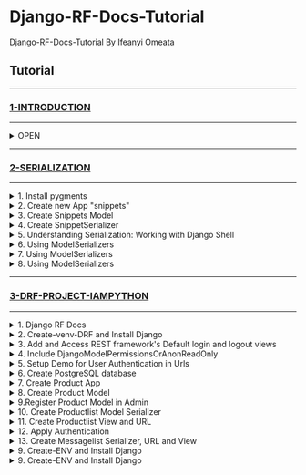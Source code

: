 # Django-RF-Docs-Tutorial

Django-RF-Docs-Tutorial By Ifeanyi Omeata

## Tutorial

---

### [1-INTRODUCTION](#)

---

<details>
  <summary>OPEN</summary>
<hr>

<details>
  <summary>1. Django RF Docs</summary>

### [https://www.django-rest-framework.org/](https://www.django-rest-framework.org/)

</details>

<details>
  <summary>2. Create a virtual environment Venv</summary>

```python
  python -m venv venv
  source venv/bin/activate

  python -m venv venv
  Set-ExecutionPolicy Unrestricted -Scope Process
  source venv\Scripts\activate
```

</details>

<details>
  <summary>3. Install Django and Django REST framework</summary>

```python
  pip install django django-rest-framework django-shortcuts
```

```python
  pip freeze
```

```python
  pip install -r requirements.txt
```

```python
  pip freeze > requirements.txt
```

</details>

<details>
  <summary>4. Set up new project (tutorial) and app (quickstart)</summary>

```python
  django-admin startproject tutorial .
```

```python
  django-admin startapp quickstart
```

</details>

<details>
  <summary>5. Run Migrations</summary>

```python
  python manage.py makemigrations
```

```python
  python manage.py migrate
```

</details>

<details>
  <summary>6. Add Django Rest Framework and App to settings</summary>

[here](https://github.com/iomeata/Django-API-Tutorial-1/commit/388d9ef90e787e6836b472370251500993521611)

```python
INSTALLED_APPS = [
    'django.contrib.admin',
    'django.contrib.auth',
    'django.contrib.contenttypes',
    'django.contrib.sessions',
    'django.contrib.messages',
    'django.contrib.staticfiles',
    'rest_framework',
    'quickstart',
]
```

</details>

<details>
  <summary>7. Create SuperUser</summary>

```python
python manage.py createsuperuser --email admin@example.com --username admin
```

</details>

<details>
  <summary>8. Create HyperlinkedModelSerializer for User and Group</summary>

[here](https://github.com/iomeata/Django-RF-Docs-Tutorial/commit/3705344a5098b551dab1d2586928d71e6783dbae)

```python
from django.contrib.auth.models import User, Group
from rest_framework import serializers


class UserSerializer(serializers.HyperlinkedModelSerializer):
    class Meta:
        model = User
        fields = ['url', 'username', 'email', 'groups']


class GroupSerializer(serializers.HyperlinkedModelSerializer):
    class Meta:
        model = Group
        fields = ['url', 'name']
```

</details>

<details>
  <summary>9. Create Viewsets</summary>

[here](https://github.com/iomeata/Django-RF-Docs-Tutorial/commit/5ddefcfab2af982cc33ed7dabcaf97942bf0d470)

```python
from django.contrib.auth.models import User, Group
from rest_framework import viewsets
from rest_framework import permissions
from .serializers import UserSerializer, GroupSerializer


class UserViewSet(viewsets.ModelViewSet):
    """
    API endpoint that allows users to be viewed or edited.
    """
    queryset = User.objects.all().order_by('-date_joined')
    serializer_class = UserSerializer
    permission_classes = [permissions.IsAuthenticated]


class GroupViewSet(viewsets.ModelViewSet):
    """
    API endpoint that allows groups to be viewed or edited.
    """
    queryset = Group.objects.all()
    serializer_class = GroupSerializer
    permission_classes = [permissions.IsAuthenticated]
```

</details>

<details>
  <summary>10. Create API Urls</summary>

[here](https://github.com/iomeata/Django-RF-Docs-Tutorial/commit/c70bc238d7d8824c56838132a946d84343df848e)

```python
from django.contrib import admin
from django.urls import include, path
from rest_framework import routers
from quickstart import views

router = routers.DefaultRouter()
router.register(r'users', views.UserViewSet)
router.register(r'groups', views.GroupViewSet)

# Wire up our API using automatic URL routing.
# Additionally, we include login URLs for the browsable API.
urlpatterns = [
    path('admin/', admin.site.urls),
    path('', include(router.urls)),
    path('api-auth/', include('rest_framework.urls', namespace='rest_framework'))
]
```

</details>

<details>
  <summary>11. Set Pagination</summary>

[here](https://github.com/iomeata/Django-RF-Docs-Tutorial/commit/c0f58cb7b5ef664fa6ecca9b5dafd21efcf38b48)

```python
REST_FRAMEWORK = {
    'DEFAULT_PAGINATION_CLASS': 'rest_framework.pagination.PageNumberPagination',
    'PAGE_SIZE': 10
}
```

or for a single ModelViewSet:

```python
from rest_framework.pagination import PageNumberPagination

class StandardResultsSetPagination(PageNumberPagination):
    page_size = 100
    page_size_query_param = 'page_size'
    max_page_size = 1000

class FooViewSet(viewsets.ModelViewSet):
    pagination_class = StandardResultsSetPagination
```

</details>

<details>
  <summary>12. Test Endpoints on Browsable API</summary>

```python
python manage.py runserver
```

```python
http://127.0.0.1:8000/groups/
```

![img.png](media/img.png)

```python
http://127.0.0.1:8000/users/
```

![img_1.png](media/img_1.png)

</details>

</details>

---

### [2-SERIALIZATION](#)

---

<details>
  <summary>1. Install pygments</summary>

```python
pip install django
pip install djangorestframework
pip install pygments  # We'll be using this for the code highlighting
```

</details>

<details>
  <summary>2. Create new App "snippets"</summary>

```python
python manage.py startapp snippets
```

```python
INSTALLED_APPS = [
    ...
    'rest_framework',
    'snippets',
]
```

</details>

<details>
  <summary>3. Create Snippets Model</summary>

```python
from django.db import models
from pygments.lexers import get_all_lexers
from pygments.styles import get_all_styles

LEXERS = [item for item in get_all_lexers() if item[1]]
LANGUAGE_CHOICES = sorted([(item[1][0], item[0]) for item in LEXERS])
STYLE_CHOICES = sorted([(item, item) for item in get_all_styles()])


class Snippet(models.Model):
    created = models.DateTimeField(auto_now_add=True)
    title = models.CharField(max_length=100, blank=True, default='')
    code = models.TextField()
    linenos = models.BooleanField(default=False)
    language = models.CharField(choices=LANGUAGE_CHOICES, default='python', max_length=100)
    style = models.CharField(choices=STYLE_CHOICES, default='friendly', max_length=100)

    class Meta:
        ordering = ['created']
```

```python
python manage.py makemigrations snippets
python manage.py migrate snippets
```

</details>

<details>
  <summary>4. Create SnippetSerializer</summary>

```python
from rest_framework import serializers
from snippets.models import Snippet, LANGUAGE_CHOICES, STYLE_CHOICES


class SnippetSerializer(serializers.Serializer):
    id = serializers.IntegerField(read_only=True)
    title = serializers.CharField(required=False, allow_blank=True, max_length=100)
    code = serializers.CharField(style={'base_template': 'textarea.html'})
    linenos = serializers.BooleanField(required=False)
    language = serializers.ChoiceField(choices=LANGUAGE_CHOICES, default='python')
    style = serializers.ChoiceField(choices=STYLE_CHOICES, default='friendly')

    def create(self, validated_data):
        """
        Create and return a new `Snippet` instance, given the validated data.
        """
        return Snippet.objects.create(**validated_data)

    def update(self, instance, validated_data):
        """
        Update and return an existing `Snippet` instance, given the validated data.
        """
        instance.title = validated_data.get('title', instance.title)
        instance.code = validated_data.get('code', instance.code)
        instance.linenos = validated_data.get('linenos', instance.linenos)
        instance.language = validated_data.get('language', instance.language)
        instance.style = validated_data.get('style', instance.style)
        instance.save()
        return instance
```

</details>

<details>
  <summary>5. Understanding Serialization: Working with Django Shell</summary>

```python
python manage.py shell
```

Creating Model Objects

```python
from snippets.models import Snippet
from snippets.serializers import SnippetSerializer
from rest_framework.renderers import JSONRenderer
from rest_framework.parsers import JSONParser

snippet = Snippet(code='foo = "bar"\n')
snippet.save()

snippet = Snippet(code='print("hello, world")\n')
snippet.save()
```

Model Object --> Python Object (Serialization)

```python
serializer = SnippetSerializer(snippet)
serializer.data
```

```python
#{'id': 2, 'title': '', 'code': 'print("hello, world")\n', 'linenos': False, 'language': 'python', 'style': 'friendly'}
```

Python Object --> JSON Object (Serialization) (Render from Python to JSON)

```python
content = JSONRenderer().render(serializer.data)
content
```

```python
#b'{"id":2,"title":"","code":"print(\\"hello, world\\")\\n","linenos":false,"language":"python","style":"friendly"}'
```

JSON Object --> Python Object (Deserialization) (Parse from JSON to Python)

```python
import io

stream = io.BytesIO(content)
data = JSONParser().parse(stream)
data
```

```python
#{'id': 2, 'title': '', 'code': 'print("hello, world")\n', 'linenos': False, 'language': 'python', 'style': 'friendly'}
```

Python Object --> Model Object (Deserialization)

```python
serializer = SnippetSerializer(data=data)
serializer.is_valid()
# True
serializer.validated_data
# OrderedDict([('title', ''), ('code', 'print("hello, world")\n'), ('linenos', False), ('language', 'python'), ('style', 'friendly')])
serializer.save()
# <Snippet: Snippet object>
```

Serializing Querysets

```python
serializer = SnippetSerializer(Snippet.objects.all(), many=True)
serializer.data
```

```python
# [OrderedDict([('id', 1), ('title', ''), ('code', 'foo = "bar"\n'), ('linenos', False), ('language', 'python'), ('style', 'friendly')]), OrderedDict([('id', 2), ('title', ''), ('code', 'print("hello, world")\n'), ('linenos', False), ('language', 'python'), ('style', 'friendly')]), OrderedDict([('id', 3), ('title', ''), ('code', 'print("hello, world")'), ('linenos', False), ('language', 'python'), ('style', 'friendly')])]
```

</details>

<details>
  <summary>6. Using ModelSerializers</summary>

```python
class SnippetSerializer(serializers.ModelSerializer):
    class Meta:
        model = Snippet
        fields = ['id', 'title', 'code', 'linenos', 'language', 'style']
```

Viewing Serializer Instance

```python
python manage.py shell
```

```python
from snippets.serializers import SnippetSerializer
serializer = SnippetSerializer()
print(repr(serializer))
```

```python
# SnippetSerializer():
#    id = IntegerField(label='ID', read_only=True)
#    title = CharField(allow_blank=True, max_length=100, required=False)
#    code = CharField(style={'base_template': 'textarea.html'})
#    linenos = BooleanField(required=False)
#    language = ChoiceField(choices=[('Clipper', 'FoxPro'), ('Cucumber', 'Gherkin'), ('RobotFramework', 'RobotFramework'), ('abap', 'ABAP'), ('ada', 'Ada')...
#    style = ChoiceField(choices=[('autumn', 'autumn'), ('borland', 'borland'), ('bw', 'bw'), ('colorful', 'colorful')...
```

</details>

<details>
  <summary>7. Using ModelSerializers</summary>

```python
python manage.py makemigrations snippets
python manage.py migrate snippets
```

</details>

<details>
  <summary>8. Using ModelSerializers</summary>

```python
python manage.py makemigrations snippets
python manage.py migrate snippets
```

</details>

---

### [3-DRF-PROJECT-IAMPYTHON](#)

---

<details>
  <summary>1. Django RF Docs</summary>

```python
https://www.django-rest-framework.org/
```

</details>

<details>
  <summary>2. Create-venv-DRF and Install Django</summary>

```python
python -m venv venv-DRF
source venv/bin/activate
```

```python
pip install django django-rest-framework django-shortcuts
```

</details>

<details>
  <summary>3. Add and Access REST framework's Default login and logout views</summary>

```python
INSTALLED_APPS = [
    ...
    'rest_framework',
]
```

```python
urlpatterns = [
    ...
    path('api-auth/', include('rest_framework.urls'))
]
```

```python
python manage.py createsuperuser
```

```python
http://127.0.0.1:8000/api-auth/login/
```

![image3](/media/image3.png)

</details>

<details>
  <summary>4. Include DjangoModelPermissionsOrAnonReadOnly</summary>

```python
REST_FRAMEWORK = {
    # Use Django's standard `django.contrib.auth` permissions,
    # or allow read-only access for unauthenticated users.
    'DEFAULT_PERMISSION_CLASSES': [
        'rest_framework.permissions.DjangoModelPermissionsOrAnonReadOnly'
    ]
}
```

</details>

<details>
  <summary>5. Setup Demo for User Authentication in Urls</summary>

```python
from django.urls import path, include
from django.contrib import admin
from django.contrib.auth.models import User
from rest_framework import routers, serializers, viewsets

# Serializers define the API representation.
class UserSerializer(serializers.HyperlinkedModelSerializer):
    class Meta:
        model = User
        fields = ['url', 'username', 'email', 'is_staff']

# ViewSets define the view behavior.
class UserViewSet(viewsets.ModelViewSet):
    queryset = User.objects.all()
    serializer_class = UserSerializer

# Routers provide an easy way of automatically determining the URL conf.
router = routers.DefaultRouter()
router.register(r'users', UserViewSet)

# Wire up our API using automatic URL routing.
# Additionally, we include login URLs for the browsable API.
urlpatterns = [
    path('admin/', admin.site.urls),
    path('', include(router.urls)),
    path('api-auth/', include('rest_framework.urls', namespace='rest_framework'))
]
```

```python
http://127.0.0.1:8000/
```

```python
http://127.0.0.1:8000/users/
```

```python
http://127.0.0.1:8000/users/1/
```

</details>

<details>
  <summary>6. Create PostgreSQL database</summary>

```python
# ubuntu command to access the postgres terminal
psql -d template1
# create postgres database
CREATE DATABASE mbd;
psql -h localhost
# create postgres database user
CREATE USER mcommerce WITH PASSWORD '123456';
# set user encoding to utf8
ALTER ROLE mcommerce SET client_encoding TO 'utf8';
# set user default_transaction_isolation
ALTER ROLE mcommerce SET default_transaction_isolation TO 'read committed';
# set user timezone
ALTER ROLE mcommerce SET timezone TO 'Africa/Lagos';
# for full text search - evaluate the similarity of two strings by the number of “trigrams” they share.
CREATE EXTENSION pg_trgm;
# search without worrying about accented characters, useful in different languages
CREATE EXTENSION unaccent;
# grant full access to the database
GRANT ALL PRIVILEGES ON DATABASE mbd TO mcommerce;
```

```python
pip install psycopg2
```

```python
ALLOWED_HOSTS = ['.example.com','127.0.0.1', 'localhost']
```

```python
DATABASES = {
    'default': {
        'ENGINE': 'django.db.backends.postgresql_psycopg2',
        'NAME': 'mdb',
        'USER': 'mcommerce',
        'PASSWORD': '123456',
        'HOST': 'localhost',
        'PORT': '5432',
    }
}
```

```python
python manage.py makemigrations
```

```python
python manage.py migrate
```

```python
python manage.py runserver
```

</details>

<details>
  <summary>7. Create Product App</summary>

```python
python manage.py startapp product
```

```python
INSTALLED_APPS = [
    ---
    'rest_framework',
    'product',
]
```

</details>

<details>
  <summary>8. Create Product Model</summary>

```python
from django.db import models


class Product(models.Model):
    product_id = models.PositiveIntegerField(primary_key=True)
    name = models.CharField(max_length=100)
    cost = models.DecimalField(max_digits=6, decimal_places=2)
    date = models.DateField()
    description = models.TextField()
    created_at = models.DateTimeField(auto_now_add=True)
    updated_at = models.DateTimeField(auto_now=True)

    def __str__(self):
        return self.name
```

```python
python manage.py makemigrations
```

```python
python manage.py migrate
```

</details>

<details>
  <summary>9.Register Product Model in Admin</summary>

```python
from django.contrib import admin
from .models import Product


admin.site.register(Product)
```

```python
python manage.py runserver
```

</details>

<details>
  <summary>10. Create Productlist Model Serializer</summary>

Type of Serializers

```python
- Simple Serializers
- Model Serializers
- HyperlinkedModel Serializers
- List Serializers
- Base Serializers
```

```python
from rest_framework import serializers
from .models import Product


class ProductSerializer(serializers.ModelSerializer):

    class Meta:
        model = Product
        fields = '__all__'
```

</details>

<details>
  <summary>11. Create Productlist View and URL</summary>

```python
from django.shortcuts import render
from .models import Product
from .serializers import ProductSerializer
from rest_framework.response import Response
#from rest_framework.views import APIView
from rest_framework.decorators import api_view


@api_view(['GET', 'POST', 'PUT', 'PATCH', 'DELETE'])
def list_products(request):
    queryset = Product.objects.all()
    serializer = ProductSerializer(queryset, many=True)
    context = {
        'data': serializer.data
    }
    return Response(context)
```

tutorial/urls.py

```python
urlpatterns = [
    path('admin/', admin.site.urls),
    path('api-auth/', include('rest_framework.urls', namespace='rest_framework')),
    path('products/', include('product.urls')),
]
```

product/urls.py

```python
from django.urls import path
from . import views


urlpatterns = [
    path('productlist/', views.list_products, name='list-products'),
]
```

```python
python manage.py runserver
```

```python
http://127.0.0.1:8000/products/productlist/
```

</details>

<details>
  <summary>12. Apply Authentication</summary>

```python
from .serializers import ProductSerializer
from rest_framework.response import Response
#from rest_framework.views import APIView
from rest_framework.decorators import api_view
from rest_framework.decorators import api_view, permission_classes
from rest_framework.permissions import IsAuthenticated


@api_view(['GET', 'POST', 'PUT', 'PATCH', 'DELETE'])
@permission_classes((IsAuthenticated,))
def list_products(request):
    queryset = Product.objects.all()
    serializer = ProductSerializer(queryset, many=True)
    context = {
        'data': serializer.data
    }
    return Response(context)
```

</details>

<details>
  <summary>13. Create Messagelist Serializer, URL and View</summary>

```python
from rest_framework import serializers
from .models import Product
class ProductSerializer(serializers.ModelSerializer):
    class Meta:
        model = Product
        fields = '__all__'

class MessageSerializer(serializers.Serializer):
    email = serializers.EmailField()
    content = serializers.CharField(max_length=200)
    created_at = serializers.DateTimeField()
    updated_at = serializers.DateTimeField()
```

```python
from django.urls import path
from . import views

urlpatterns = [
    path('productlist/', views.list_products, name='list-products'),
    path('messagelist/', views.list_messages, name='list-messages'),
]
```

```python
from django.shortcuts import render
from .models import Product
from .serializers import ProductSerializer
from .serializers import ProductSerializer, MessageSerializer
from rest_framework.response import Response
#from rest_framework.views import APIView
from rest_framework.decorators import api_view, permission_classes
from rest_framework.permissions import IsAuthenticated
from datetime import datetime


class Message():
    def __init__(self, email, content, created_at=None, updated_at=None):
        self.email = email
        self.content = content
        self.created_at = created_at or datetime.now()
        self.updated_at = updated_at or datetime.now()


    @api_view(['GET', 'POST', 'PUT', 'PATCH', 'DELETE'])
    @permission_classes((IsAuthenticated,))
    def list_products(request):
        queryset = Product.objects.all()
        serializer = ProductSerializer(queryset, many=True)
        context = {
            'data': serializer.data
        }
        return Response(context)

    @api_view(['GET', 'POST'])
    def list_messages(request):
        message_obj = Message('customer@gmail.com', 'Hello People!')
        serializer = MessageSerializer(message_obj)
        context = {
            'data': serializer.data
        }
        return Response(context)
```

</details>

<details>
  <summary>9. Create-ENV and Install Django</summary>

```python
https://www.django-rest-framework.org/
```

</details>

<details>
  <summary>9. Create-ENV and Install Django</summary>

```python
https://www.django-rest-framework.org/
```

</details>
